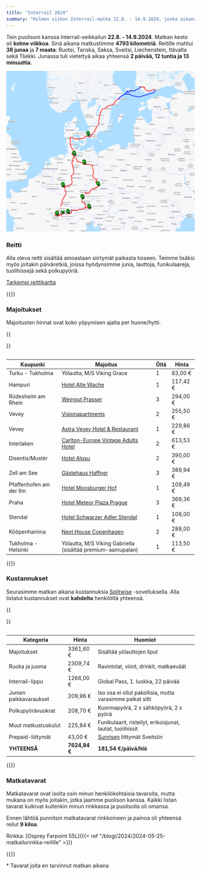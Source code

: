 ```yaml
---
title: "Interrail 2024"
summary: "Kolmen viikon Interrail-matka 22.8. - 14.9.2024, jonka aikana kuljimme junilla Ruotsin, Tanskan, Saksan, Sveitsin, Liechesteinin, Itävallan ja Tšekin läpi."
---
```


Tein puolisoni kanssa Interrail-seikkailun **22.8. - 14.9.2024**. Matkan kesto oli **kolme viikkoa**. Sinä aikana matkustimme **4793 kilometriä**. Reitille mahtui **38 junaa** ja **7 maata**: Ruotsi, Tanska, Saksa, Sveitsi, Liechenstein, Itävalta sekä Tšekki. Junassa tuli vietettyä aikaa yhteensä **2 päivää, 12 tuntia ja 13 minuuttia**.

![Kartta, joka näyttää punaisella viivalla junalla kuljetut reitit. Kartalla on myös sinisiä viivoja, jotka näyttävät lautat. Majoituspaikat on merkitty vihreillä kuvakkeilla.](reitti.png "Seikkailun reitti sekä majoituspaikat.")

### Reitti
Alla oleva reitti sisältää ainoastaan siirtymät paikasta toiseen. Teimme lisäksi myös joitakin päiväretkiä, joissa hyödynsimme junia, lauttoja, funikulaareja, tuolihissejä sekä polkupyöriä.

[Tarkempi reittikartta](https://umap.openstreetmap.fr/en/map/interrail-2024_1114661)

{{<travel-schedule file="reitti.json">}}

### Majoitukset
Majoitusten hinnat ovat koko yöpymisen ajalta per huone/hytti.

{{<table>}}

| Kaupunki                  | Majoitus                                                                                     | Öitä  |  Hinta     |
| ------------------------- | -------------------------------------------------------------------------------------------- | ----- | ---------- |
| Turku - Tukholma          | Yölautta, M/S Viking Grace                                                                   | 1     | 83,00 €    |
| Hampuri                   | [Hotel Alte Wache](https://www.booking.com/hotel/de/alte-wache-hamburg.de.html)              | 1     | 117,42 €   |
| Rüdesheim am Rhein        | [Weingut Prasser](http://gruselweinprobe.com/)                                               | 3     | 294,00 €   |
| Vevey                     | [Visionapartments](https://www.booking.com/hotel/ch/hotelfamille.html?aid=304142)            | 2     | 255,50 €   |
| Vevey                     | [Astra Vevey Hotel & Restaurant](https://www.booking.com/hotel/ch/astra-pavillon-vevey.html) | 1     | 229,86 €   |
| Interlaken                | [Carlton-Europe Vintage Adults Hotel](https://www.booking.com/hotel/ch/villaeurope.html)     | 2     | 613,53 €   |
| Disentis/Mustér           | [Hotel Alpsu](https://www.booking.com/hotel/ch/alpsu.html)                                   | 2     | 390,00 €   |
| Zell am See               | [Gästehaus Haffner](https://www.booking.com/hotel/at/gastehaus-haffner.html)                 | 3     | 389,94 €   |
| Pfaffenhofen am der Ilm   | [Hotel Moosburger Hof](https://www.booking.com/hotel/de/moosburger-hof.html)                 | 1     | 109,49 €   |
| Praha                     | [Hotel Meteor Plaza Prague](https://www.booking.com/hotel/cz/hotelmeteor.html)               | 3     | 369,36 €   |
| Stendal                   | [Hotel Schwarzer Adler Stendal](https://www.booking.com/hotel/de/altmarkhotel.html)          | 1     | 108,00 €   |
| Kööpenhamina              | [Next House Copenhagen](https://www.booking.com/hotel/dk/next-house-copenhagen.html)         | 2     | 288,00 €   |
| Tukholma - Helsinki       | Yölautta, M/S Viking Gabriella (sisältää premium-aamupalan)                                  | 1     | 113,50 €   |

{{</table>}}


### Kustannukset
Seurasimme matkan aikana kustannuksia [Splitwise](https://www.splitwise.com/) -sovelluksella. Alla listatut kustannukset ovat **kahdelta** henkilöltä yhteensä.

{{<table>}}

| Kategoria                         | Hinta         | Huomiot                                                                           |
| --------------------------------- | ------------- | --------------------------------------------------------------------------------- |
| Majoitukset                       | 3361,60 €     | Sisältää yölauttojen liput                                                        |
| Ruoka ja juoma                    | 2309,74 €     | Ravintolat, viinit, drinkit, matkaeväät                                           |
| Interrail-lippu                   | 1266,00 €     | Global Pass, 1. luokka, 22 päivää                                                 |
| Junien paikkavaraukset            | 209,96 €      | Iso osa ei ollut pakollisia, mutta varasimme paikat silti                         |
| Polkupyörävuokrat                 | 208,70 €      | Kuormapyörä, 2 x sähköpyörä, 2 x pyörä                                            |
| Muut matkustuskulut               | 225,84 €      | Funikulaarit, risteilyt, erikoisjunat, lautat, tuolihissit                        |
| Prepaid-liittymät                 | 43,00 €       | [Sunrisen](https://www.sunrise.ch/en/mobile/prepaid-visitors) liittymät Sveitsiin |
| **YHTEENSÄ**                      | **7624,84 €** | **181,54 €/päivä/hlö**                                                            |

{{</table>}}

### Matkatavarat
Matkatavarat ovat isolta osin minun henkilökohtaisia tavaroita, mutta mukana on myös joitakin, jotka jaamme puolison kanssa. Kaikki listan tavarat kulkivat kuitenkin minun rinkkassa ja puolisolla oli omansa.

Ennen lähtöä punnitsin matkatavarat rinkkoineen ja painoa oli yhteensä reilut **9 kiloa**.

Rinkka: [Osprey Farpoint 55L]({{< ref "/blogi/2024/2024-05-25-matkailurinkka-reilille" >}})

{{<packing-list file="pakkauslista.json">}}

\* Tavarat joita en tarvinnut matkan aikana